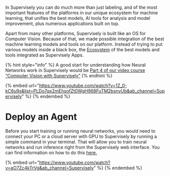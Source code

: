 In Supervisely you can do much more than just labeling, and of the most important features of the platforms in our unique ecosystem for machine learning, that unifies the best models, AI tools for analysis and model improvement, plus numerous applications built on top.

Apart from many other platforms, Supervisely is built like an OS for Computer Vision. Because of that, we made possible integration of the best machine learning models and tools on our platform. Instead of trying to put various models inside a black box, the [Ecosystem](https://ecosystem.supervisely.com/) of the best models and tools integrated as Supervisely Apps.

{% hint style="info" %}
 A good start for understanding how Neural Networks work in Supervisely would be [Part 4 of our video course “Computer Vision with Supervisely”](https://supervisely.com/what-is-supervisely/#37) 
{% endhint %}

{% embed url="https://www.youtube.com/watch?v=1Z_0-kC6u9s&list=PLDo7qx2mEhsofZt0WgH968FuTM2bsnvUb&ab_channel=Supervisely" %}  {% endembed %}

# Deploy an Agent

 Before you start training or running neural networks, you would need to connect your PC or a cloud server with GPU to Supervisely by running a simple command in your terminal. That will allow you to train neural networks and run inference right from the Supervisely web interface. You can find information on how to do this [here.](../../getting-started/connect-your-computer/README.md)

{% embed url="https://www.youtube.com/watch?v=aO7Zc4kTrVg&ab_channel=Supervisely" %} {% endembed %}
